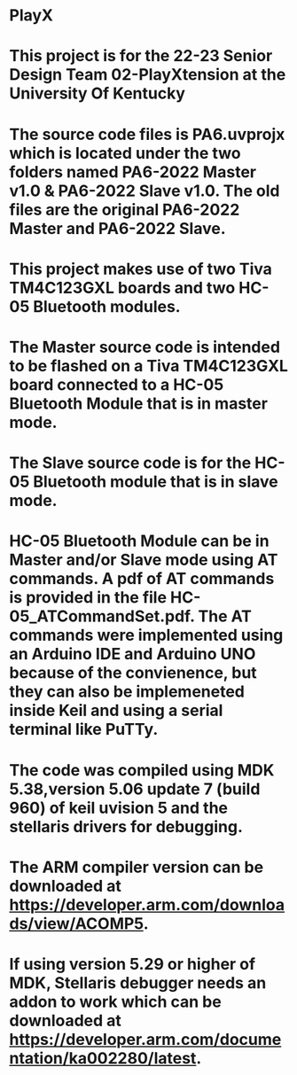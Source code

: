 # PlayX
# This project is for the 22-23 Senior Design Team 02-PlayXtension at the University Of Kentucky
# The source code files is PA6.uvprojx which is located under the two folders named PA6-2022 Master v1.0 & PA6-2022 Slave v1.0. The old files are the original PA6-2022 Master and PA6-2022 Slave.
# This project makes use of two Tiva TM4C123GXL boards and two HC-05 Bluetooth modules.
# The Master source code is intended to be flashed on a Tiva TM4C123GXL board connected to a HC-05 Bluetooth Module that is in master mode.
# The Slave source code is for the HC-05 Bluetooth module that is in slave mode. 
# HC-05 Bluetooth Module can be in Master and/or Slave mode using AT commands. A pdf of AT commands is provided in the file HC-05_ATCommandSet.pdf. The AT commands were implemented using an Arduino IDE and Arduino UNO because of the convienence, but they can also be implemeneted inside Keil and using a serial terminal like PuTTy.
# The code was compiled using MDK 5.38,version 5.06 update 7 (build 960) of keil uvision 5 and the stellaris drivers for debugging.
# The ARM compiler version can be downloaded at https://developer.arm.com/downloads/view/ACOMP5.
# If using version 5.29 or higher of MDK, Stellaris debugger needs an addon to work which can be downloaded at https://developer.arm.com/documentation/ka002280/latest.
